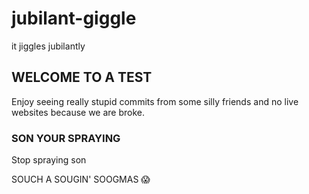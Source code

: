# jubilant-giggle
it jiggles jubilantly

## WELCOME TO A TEST
Enjoy seeing really stupid commits from some silly friends and no live websites because we are broke.

### SON YOUR SPRAYING
Stop spraying son

SOUCH A SOUGIN' SOOGMAS
😱
